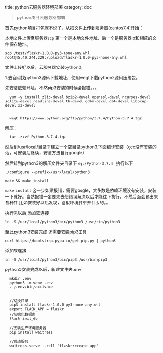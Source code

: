 title: python云服务器环境部署
category: doc
<!-- -----split----- -->

> python项目云服务器部署

首先python项目打包就不说了，从把文件上传到服务器(centos7.4)开始：

本地文件上传至服务器`scp` 第一个是本地文件地址，后一个是服务器ip和相应的文件保存地址。

```
scp /test/flaskr-1.0.0-py3-none-any.whl root@45.40.244.229:/upload/flaskr-1.0.0-py3-none-any.whl
```

文件上传好以后，云服务器安装python3，

1.去官网找python3源码下载地址，使用wegt下载python3源码压缩包。


先安装依赖环境，不然pip3安装的时候会报错。。。
```
  yum -y install zlib-devel bzip2-devel openssl-devel ncurses-devel sqlite-devel readline-devel tk-devel gdbm-devel db4-devel libpcap-devel xz-devel


  wegt https://www.python.org/ftp/python/3.7.4/Python-3.7.4.tgz
```

解压：
```
  tar -zxvf Python-3.7.4.tgz
```

然后到/usr/local/目录下建立一个空目录python3.下面编译安装（gcc没有安装的话，可安装后继续，安装方法自行google）

然后转到python3的解压文件夹目录下 `eg:/Python-3.7.4 ` 执行以下

```
./configure --prefix=/usr/local/python3

make && make install 
```
`make install` 这一步如果报错，需要google，大多数是依赖环境没有安装，安装一下就好。当然报错一定要先去把错误解决以后才能往下执行，不然后面会冒出来各种错
比如安装好以后发现，虚拟环境打不开什么的。。

执行完以后,添加软连接
```
ln -S /usr/local/python3/bin/python3 /usr/bin/python3
```
至此python3安装完成 还需要安装pip3工具

```
curl https://bootstrap.pypa.io/get-pip.py | python3
```
添加软连接
```
ln -S /usr/local/python3/bin/pip3 /usr/bin/pip3
```

python3安装完成以后，新建文件夹.env
```
  mkdir .env
  python3 -m venv .env
  . /.env/bin/activate


  //切换目录
  pip3 install flaskr-1.0.0-py3-none-any.whl
  export FLASK_APP = flaskr
  //初始化数据库
  flask init_db

  //安装生产环境服务器
  pip install waitress

  //启动服务
  waitress-serve --call 'flaskr:create_app'

```




